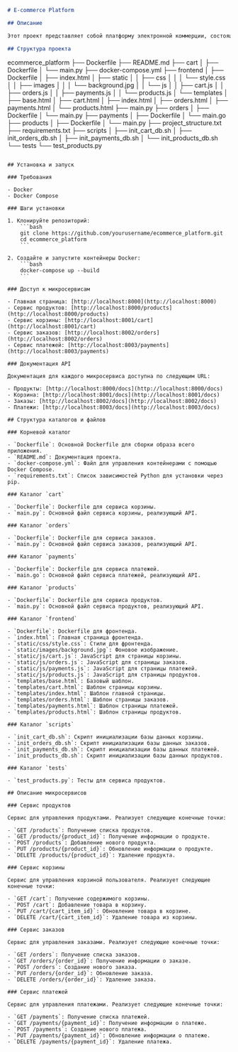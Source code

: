 ```markdown
# E-commerce Platform

## Описание

Этот проект представляет собой платформу электронной коммерции, состоящую из нескольких микросервисов, включая управление продуктами, корзиной, заказами и платежами. Платформа построена с использованием FastAPI для микросервисов и PostgreSQL в качестве базы данных.

## Структура проекта

```
ecommerce_platform
├── Dockerfile
├── README.md
├── cart
│   ├── Dockerfile
│   └── main.py
├── docker-compose.yml
├── frontend
│   ├── Dockerfile
│   ├── index.html
│   ├── static
│   │   ├── css
│   │   │   └── style.css
│   │   ├── images
│   │   │   └── background.jpg
│   │   └── js
│   │       ├── cart.js
│   │       ├── orders.js
│   │       ├── payments.js
│   │       └── products.js
│   └── templates
│       ├── base.html
│       ├── cart.html
│       ├── index.html
│       ├── orders.html
│       ├── payments.html
│       └── products.html
├── main.py
├── orders
│   ├── Dockerfile
│   └── main.py
├── payments
│   ├── Dockerfile
│   └── main.go
├── products
│   ├── Dockerfile
│   └── main.py
├── project_structure.txt
├── requirements.txt
├── scripts
│   ├── init_cart_db.sh
│   ├── init_orders_db.sh
│   ├── init_payments_db.sh
│   └── init_products_db.sh
└── tests
    └── test_products.py
```

## Установка и запуск

### Требования

- Docker
- Docker Compose

### Шаги установки

1. Клонируйте репозиторий:
    ```bash
    git clone https://github.com/yourusername/ecommerce_platform.git
    cd ecommerce_platform
    ```

2. Создайте и запустите контейнеры Docker:
    ```bash
    docker-compose up --build
    ```

### Доступ к микросервисам

- Главная страница: [http://localhost:8000](http://localhost:8000)
- Сервис продуктов: [http://localhost:8000/products](http://localhost:8000/products)
- Сервис корзины: [http://localhost:8001/cart](http://localhost:8001/cart)
- Сервис заказов: [http://localhost:8002/orders](http://localhost:8002/orders)
- Сервис платежей: [http://localhost:8003/payments](http://localhost:8003/payments)

### Документация API

Документация для каждого микросервиса доступна по следующим URL:

- Продукты: [http://localhost:8000/docs](http://localhost:8000/docs)
- Корзина: [http://localhost:8001/docs](http://localhost:8001/docs)
- Заказы: [http://localhost:8002/docs](http://localhost:8002/docs)
- Платежи: [http://localhost:8003/docs](http://localhost:8003/docs)

## Структура каталогов и файлов

### Корневой каталог

- `Dockerfile`: Основной Dockerfile для сборки образа всего приложения.
- `README.md`: Документация проекта.
- `docker-compose.yml`: Файл для управления контейнерами с помощью Docker Compose.
- `requirements.txt`: Список зависимостей Python для установки через pip.

### Каталог `cart`

- `Dockerfile`: Dockerfile для сервиса корзины.
- `main.py`: Основной файл сервиса корзины, реализующий API.

### Каталог `orders`

- `Dockerfile`: Dockerfile для сервиса заказов.
- `main.py`: Основной файл сервиса заказов, реализующий API.

### Каталог `payments`

- `Dockerfile`: Dockerfile для сервиса платежей.
- `main.go`: Основной файл сервиса платежей, реализующий API.

### Каталог `products`

- `Dockerfile`: Dockerfile для сервиса продуктов.
- `main.py`: Основной файл сервиса продуктов, реализующий API.

### Каталог `frontend`

- `Dockerfile`: Dockerfile для фронтенда.
- `index.html`: Главная страница фронтенда.
- `static/css/style.css`: Стили для фронтенда.
- `static/images/background.jpg`: Фоновое изображение.
- `static/js/cart.js`: JavaScript для страницы корзины.
- `static/js/orders.js`: JavaScript для страницы заказов.
- `static/js/payments.js`: JavaScript для страницы платежей.
- `static/js/products.js`: JavaScript для страницы продуктов.
- `templates/base.html`: Базовый шаблон.
- `templates/cart.html`: Шаблон страницы корзины.
- `templates/index.html`: Шаблон главной страницы.
- `templates/orders.html`: Шаблон страницы заказов.
- `templates/payments.html`: Шаблон страницы платежей.
- `templates/products.html`: Шаблон страницы продуктов.

### Каталог `scripts`

- `init_cart_db.sh`: Скрипт инициализации базы данных корзины.
- `init_orders_db.sh`: Скрипт инициализации базы данных заказов.
- `init_payments_db.sh`: Скрипт инициализации базы данных платежей.
- `init_products_db.sh`: Скрипт инициализации базы данных продуктов.

### Каталог `tests`

- `test_products.py`: Тесты для сервиса продуктов.

## Описание микросервисов

### Сервис продуктов

Сервис для управления продуктами. Реализует следующие конечные точки:

- `GET /products`: Получение списка продуктов.
- `GET /products/{product_id}`: Получение информации о продукте.
- `POST /products`: Добавление нового продукта.
- `PUT /products/{product_id}`: Обновление информации о продукте.
- `DELETE /products/{product_id}`: Удаление продукта.

### Сервис корзины

Сервис для управления корзиной пользователя. Реализует следующие конечные точки:

- `GET /cart`: Получение содержимого корзины.
- `POST /cart`: Добавление товара в корзину.
- `PUT /cart/{cart_item_id}`: Обновление товара в корзине.
- `DELETE /cart/{cart_item_id}`: Удаление товара из корзины.

### Сервис заказов

Сервис для управления заказами. Реализует следующие конечные точки:

- `GET /orders`: Получение списка заказов.
- `GET /orders/{order_id}`: Получение информации о заказе.
- `POST /orders`: Создание нового заказа.
- `PUT /orders/{order_id}`: Обновление заказа.
- `DELETE /orders/{order_id}`: Удаление заказа.

### Сервис платежей

Сервис для управления платежами. Реализует следующие конечные точки:

- `GET /payments`: Получение списка платежей.
- `GET /payments/{payment_id}`: Получение информации о платеже.
- `POST /payments`: Создание нового платежа.
- `PUT /payments/{payment_id}`: Обновление информации о платеже.
- `DELETE /payments/{payment_id}`: Удаление платежа.

```